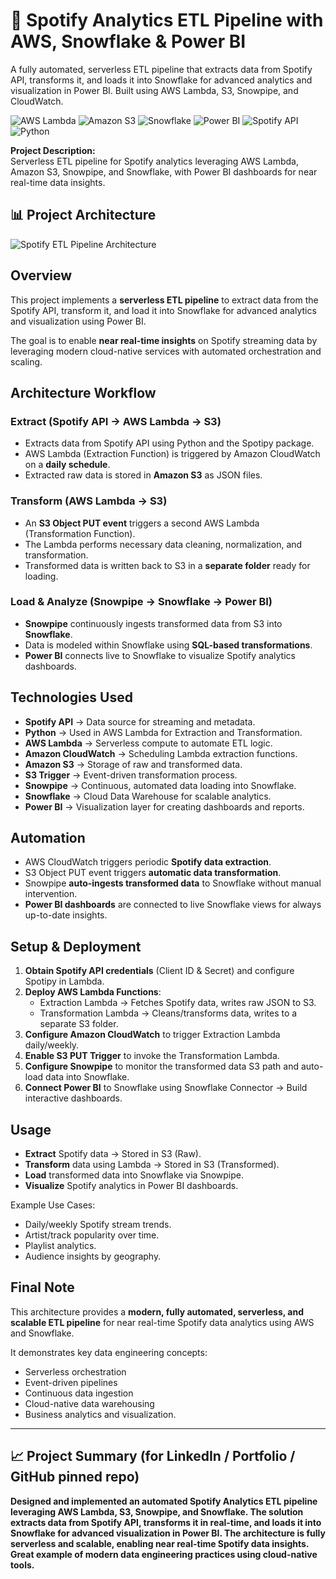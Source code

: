 # 🎵 Spotify Analytics ETL Pipeline with AWS, Snowflake & Power BI

A fully automated, serverless ETL pipeline that extracts data from Spotify API, transforms it, and loads it into Snowflake for advanced analytics and visualization in Power BI. Built using AWS Lambda, S3, Snowpipe, and CloudWatch.

![AWS Lambda](https://img.shields.io/badge/AWS-Lambda-orange?logo=amazon-aws&logoColor=white)
![Amazon S3](https://img.shields.io/badge/Amazon-S3-green?logo=amazon-aws&logoColor=white)
![Snowflake](https://img.shields.io/badge/Snowflake-Data%20Warehouse-blue?logo=snowflake&logoColor=white)
![Power BI](https://img.shields.io/badge/Power%20BI-Visualization-yellow?logo=powerbi&logoColor=white)
![Spotify API](https://img.shields.io/badge/Spotify-API-brightgreen?logo=spotify&logoColor=white)
![Python](https://img.shields.io/badge/Python-Data%20Extraction-blue?logo=python&logoColor=white)

**Project Description:**  
Serverless ETL pipeline for Spotify analytics leveraging AWS Lambda, Amazon S3, Snowpipe, and Snowflake, with Power BI dashboards for near real-time data insights.

## 📊 Project Architecture

![Spotify ETL Pipeline Architecture](assets/spotify_pipeline_architecture.png)

## Overview

This project implements a **serverless ETL pipeline** to extract data from the Spotify API, transform it, and load it into Snowflake for advanced analytics and visualization using Power BI.

The goal is to enable **near real-time insights** on Spotify streaming data by leveraging modern cloud-native services with automated orchestration and scaling.

## Architecture Workflow

### Extract (Spotify API → AWS Lambda → S3)

- Extracts data from Spotify API using Python and the Spotipy package.
- AWS Lambda (Extraction Function) is triggered by Amazon CloudWatch on a **daily schedule**.
- Extracted raw data is stored in **Amazon S3** as JSON files.

### Transform (AWS Lambda → S3)

- An **S3 Object PUT event** triggers a second AWS Lambda (Transformation Function).
- The Lambda performs necessary data cleaning, normalization, and transformation.
- Transformed data is written back to S3 in a **separate folder** ready for loading.

### Load & Analyze (Snowpipe → Snowflake → Power BI)

- **Snowpipe** continuously ingests transformed data from S3 into **Snowflake**.
- Data is modeled within Snowflake using **SQL-based transformations**.
- **Power BI** connects live to Snowflake to visualize Spotify analytics dashboards.

## Technologies Used

- **Spotify API** → Data source for streaming and metadata.
- **Python** → Used in AWS Lambda for Extraction and Transformation.
- **AWS Lambda** → Serverless compute to automate ETL logic.
- **Amazon CloudWatch** → Scheduling Lambda extraction functions.
- **Amazon S3** → Storage of raw and transformed data.
- **S3 Trigger** → Event-driven transformation process.
- **Snowpipe** → Continuous, automated data loading into Snowflake.
- **Snowflake** → Cloud Data Warehouse for scalable analytics.
- **Power BI** → Visualization layer for creating dashboards and reports.

## Automation

- AWS CloudWatch triggers periodic **Spotify data extraction**.
- S3 Object PUT event triggers **automatic data transformation**.
- Snowpipe **auto-ingests transformed data** to Snowflake without manual intervention.
- **Power BI dashboards** are connected to live Snowflake views for always up-to-date insights.

## Setup & Deployment

1. **Obtain Spotify API credentials** (Client ID & Secret) and configure Spotipy in Lambda.
2. **Deploy AWS Lambda Functions**:
    - Extraction Lambda → Fetches Spotify data, writes raw JSON to S3.
    - Transformation Lambda → Cleans/transforms data, writes to a separate S3 folder.
3. **Configure Amazon CloudWatch** to trigger Extraction Lambda daily/weekly.
4. **Enable S3 PUT Trigger** to invoke the Transformation Lambda.
5. **Configure Snowpipe** to monitor the transformed data S3 path and auto-load data into Snowflake.
6. **Connect Power BI** to Snowflake using Snowflake Connector → Build interactive dashboards.

## Usage

- **Extract** Spotify data → Stored in S3 (Raw).
- **Transform** data using Lambda → Stored in S3 (Transformed).
- **Load** transformed data into Snowflake via Snowpipe.
- **Visualize** Spotify analytics in Power BI dashboards.

Example Use Cases:
- Daily/weekly Spotify stream trends.
- Artist/track popularity over time.
- Playlist analytics.
- Audience insights by geography.

## Final Note

This architecture provides a **modern, fully automated, serverless, and scalable ETL pipeline** for near real-time Spotify data analytics using AWS and Snowflake.

It demonstrates key data engineering concepts:
- Serverless orchestration
- Event-driven pipelines
- Continuous data ingestion
- Cloud-native data warehousing
- Business analytics and visualization.

---

## 📈 Project Summary (for LinkedIn / Portfolio / GitHub pinned repo)

**Designed and implemented an automated Spotify Analytics ETL pipeline leveraging AWS Lambda, S3, Snowpipe, and Snowflake. The solution extracts data from Spotify API, transforms it in real-time, and loads it into Snowflake for advanced visualization in Power BI. The architecture is fully serverless and scalable, enabling near real-time Spotify data insights. Great example of modern data engineering practices using cloud-native tools.**
